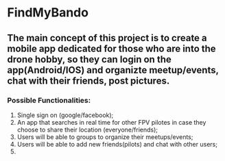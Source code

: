 # FindMyBando

## The main concept of this project is to create a mobile app dedicated for those who are into the drone hobby, so they can login on the app(Android/IOS) and organizte meetup/events, chat with their friends, post pictures.

### Possible Functionalities:

1. Single sign on (google/facebook);
2. An app that searches in real time for other FPV pilotes in case they choose to share their location (everyone/friends);
3. Users will be able to groups to organize their meetups/events;
4. Users will be able to add new friends(pilots) and chat with other users;
5. 
